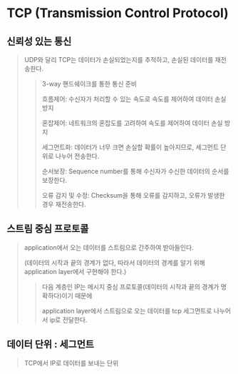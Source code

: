 # TCP (Transmission Control Protocol)

## 신뢰성 있는 통신

> UDP와 달리 TCP는 데이터가 손실되었는지를 추적하고, 손실된 데이터를 재전송한다.
>
> > 3-way 핸드쉐이크를 통한 통신 준비
> >
> > 흐름제어: 수신자가 처리할 수 있는 속도로 속도를 제어하여 데이터 손실 방지
> >
> > 혼잡제어: 네트워크의 혼잡도를 고려하여 속도를 제어하여 데이터 손실 방지
> >
> > 세그먼트화: 데이터가 너무 크면 손실할 확률이 높아지므로, 세그먼트 단위로 나누어 전송한다.
> >
> > 순서보장: Sequence number를 통해 수신자가 수신한 데이터의 순서를 보장한다.
> >
> > 오류 감지 및 수정: Checksum을 통해 오류를 감지하고, 오류가 발생한 경우 재전송한다.

## 스트림 중심 프로토콜

> application에서 오는 데이터를 스트림으로 간주하여 받아들인다.
>
> (데이터의 시작과 끝의 경계가 없다, 따라서 데이터의 경계를 알기 위해 application layer에서 구현해야 한다.)
>
> > 다음 계층인 IP는 메시지 중심 프로토콜(데이터의 시작과 끝의 경계가 명확하다)이기 때문에
> >
> > application layer에서 스트림으로 오는 데이터를 tcp 세그먼트로 나누어서 ip로 전달한다.

## 데이터 단위 : 세그먼트

> TCP에서 IP로 데이터를 보내는 단위
